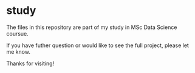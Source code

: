 # study

The files in this repository are part of my study in MSc Data Science coursue.

If you have futher question or would like to see the full project, please let me know.

Thanks for visiting!
